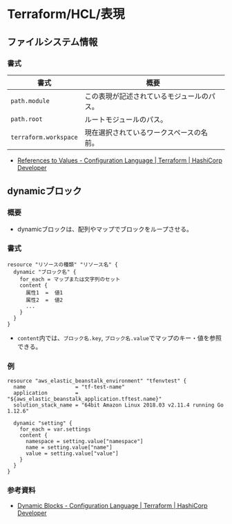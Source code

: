 # Terraform/HCL/表現

## ファイルシステム情報

### 書式

| 書式                  | 概要                                       |
| --------------------- | ------------------------------------------ |
| `path.module`         | この表現が記述されているモジュールのパス。 |
| `path.root`           | ルートモジュールのパス。                   |
| `terraform.workspace` | 現在選択されているワークスペースの名前。   |

- [References to Values - Configuration Language | Terraform | HashiCorp Developer](https://developer.hashicorp.com/terraform/language/expressions/references)

## dynamicブロック

### 概要

- dynamicブロックは、配列やマップでブロックをループさせる。

### 書式

```text
resource "リソースの種類" "リソース名" {
  dynamic "ブロック名" {
    for_each = マップまたは文字列のセット
    content {
      属性1  =  値1
      属性2  =  値2
      ...
    }
  }
}
```

- `content`内では、`ブロック名.key`, `ブロック名.value`でマップのキー・値を参照できる。

### 例

```text
resource "aws_elastic_beanstalk_environment" "tfenvtest" {
  name                = "tf-test-name"
  application         = "${aws_elastic_beanstalk_application.tftest.name}"
  solution_stack_name = "64bit Amazon Linux 2018.03 v2.11.4 running Go 1.12.6"

  dynamic "setting" {
    for_each = var.settings
    content {
      namespace = setting.value["namespace"]
      name = setting.value["name"]
      value = setting.value["value"]
    }
  }
}
```

### 参考資料

- [Dynamic Blocks - Configuration Language | Terraform | HashiCorp Developer](https://developer.hashicorp.com/terraform/language/expressions/dynamic-blocks)
